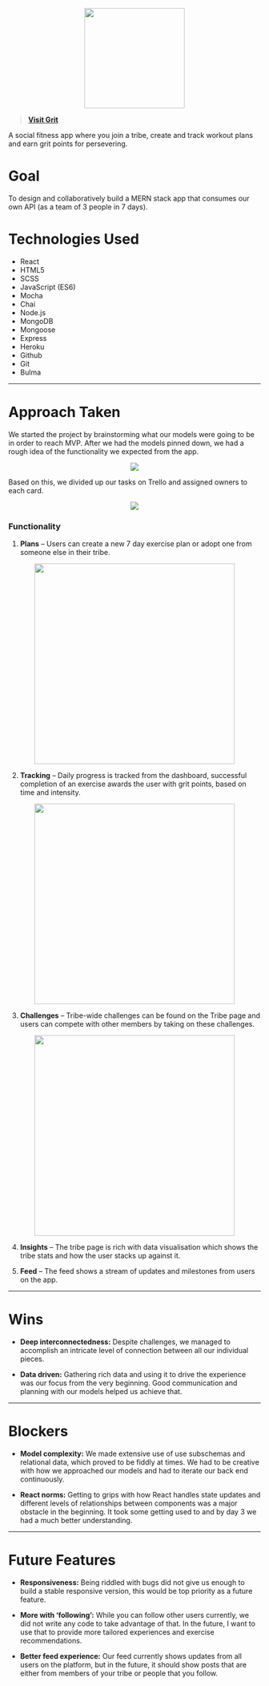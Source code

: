 <p align="center"><img src="https://imgur.com/Ga1ufSd.png" width="200px"></p>

> **[Visit Grit](https://thriftyapp.herokuapp.com)**
<p>A social fitness app where you join a tribe, create and track workout plans and earn grit points for persevering. </p>

# Goal
To design and collaboratively build a MERN stack app that consumes our own API (as a team of 3 people in 7 days).

# Technologies Used
* React
* HTML5
* SCSS
* JavaScript (ES6)
* Mocha
* Chai
* Node.js
* MongoDB
* Mongoose
* Express
* Heroku
* Github
* Git
* Bulma


---
# Approach Taken

We started the project by brainstorming what our models were going to be in order to reach MVP. After we had the models pinned down, we had a rough idea of the functionality we expected from the app. 
<p align="center"><img src="https://imgur.com/eS1tzuC.png"></p>

Based on this, we divided up our tasks on Trello and assigned owners to each card.

<p align="center"><img src="https://imgur.com/2PkwwyB.png"></p>

### Functionality
1. **Plans** – Users can create a new 7 day exercise plan or adopt one from someone else in their tribe.

<p align="center"><img src="https://giant.gfycat.com/ImperturbableConstantJohndory.gif" width="400px"></p>

2. **Tracking** – Daily progress is tracked from the dashboard, successful completion of an exercise awards the user with grit points, based on time and intensity.

<p align="center"><img src="https://giant.gfycat.com/ArcticFirmJabiru.gif" width="400px"></p>

3. **Challenges** – Tribe-wide challenges can be found on the Tribe page and users can compete with other members by taking on these challenges.

<p align="center"><img src="https://giant.gfycat.com/BlondOddballJanenschia.gif" width="400px"></p>

4. **Insights** – The tribe page is rich with data visualisation which shows the tribe stats and how the user stacks up against it.

5. **Feed** – The feed shows a stream of updates and milestones from users on the app.


---
# Wins
* **Deep interconnectedness:** Despite challenges, we managed to accomplish an intricate level of connection between all our individual pieces. 

* **Data driven:** Gathering rich data and using it to drive the experience was our focus from the very beginning. Good communication and planning with our models helped us achieve that. 
 
---
# Blockers
* **Model complexity:** We made extensive use of use subschemas and relational data, which proved to be fiddly at times. We had to be creative with how we approached our models and had to iterate our back end continuously. 

* **React norms:** Getting to grips with how React handles state updates and different levels of relationships between components was a major obstacle in the beginning. It took some getting used to and by day 3 we had a much better understanding.

---
# Future Features
* **Responsiveness:** Being riddled with bugs did not give us enough to build a stable responsive version, this would be top priority as a future feature.

* **More with ‘following’:** While you can follow other users currently, we did not write any code to take advantage of that. In the future, I want to use that to provide more tailored experiences and exercise recommendations.

* **Better feed experience:** Our feed currently shows updates from all users on the platform, but in the future, it should show posts that are either from members of your tribe or people that you follow.
